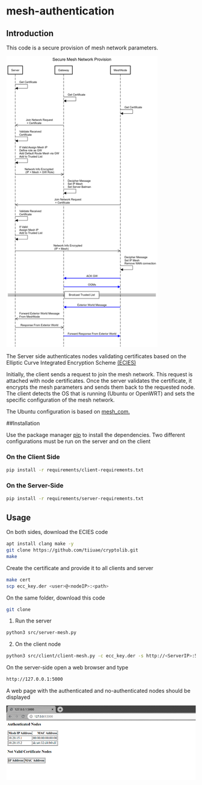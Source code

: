 # mesh-authentication

## Introduction
This code is a secure provision of mesh network parameters.

![alt text](images/Diagram.png?style=centerme)

The Server side authenticates nodes validating certificates based on the Elliptic Curve Integrated Encryption Scheme [(ECIES)](https://github.com/tiiuae/cryptolib)


Initially, the client sends a request to join the mesh network.
This request is attached with node certificates.
Once the server validates the certificate, it encrypts the mesh parameters and sends them back to the requested node.
The client detects the OS that is running (Ubuntu or OpenWRT) and sets the specific configuration of the mesh network.

The Ubuntu configuration is based on [mesh_com.](https://github.com/tiiuae/mesh_com)

##Installation

Use the package manager [pip](https://pip.pypa.io/en/stable/) to install the dependencies.
Two different configurations must be run on the server and on the client

### On the Client Side
```bash
pip install -r requirements/client-requirements.txt
```

### On the Server-Side
```bash
pip install -r requirements/server-requirements.txt
```
## Usage

On both sides, download the ECIES code
```bash
apt install clang make -y
git clone https://github.com/tiiuae/cryptolib.git
make
```
Create the certificate and provide it to all clients and server

```bash
make cert
scp ecc_key.der <user>@<nodeIP>:<path>
```
On the same folder, download this code
```bash
git clone
```
1) Run the server

```bash
python3 src/server-mesh.py
```
2) On the client node
```bash
python3 src/client/client-mesh.py -c ecc_key.der -s http://<ServerIP>:5000
```
On the server-side open a web browser and type
```bash
http://127.0.0.1:5000
```
A web page with the authenticated and no-authenticated nodes should be displayed

![alt text](images/server-screenshot.png?style=centerme)

